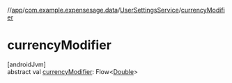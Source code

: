 //[app](../../../index.md)/[com.example.expensesage.data](../index.md)/[UserSettingsService](index.md)/[currencyModifier](currency-modifier.md)

# currencyModifier

[androidJvm]\
abstract val [currencyModifier](currency-modifier.md): Flow&lt;[Double](https://kotlinlang.org/api/latest/jvm/stdlib/kotlin/-double/index.html)&gt;
